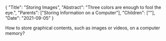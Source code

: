 {
"Title": "Storing Images",
"Abstract": "Three colors are enough to fool the eye.", 
"Parents": ["Storing Information on a Computer"], 
"Children": [""], 
"Date": "2021-09-05" 
}

How to store graphical contents, such as images or videos, on a computer memory?